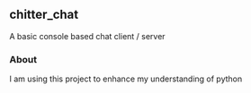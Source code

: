 ## chitter_chat ##
A basic console based chat client / server

### About ###
I am using this project to enhance my understanding of python